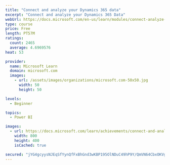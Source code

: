```yaml
---
title: "Connect and analyze your Dynamics 365 data​"
excerpt: "Connect and analyze your Dynamics 365 Data​"
webUrl: https://docs.microsoft.com/en-us/learn/modules/connect-analyze-dynamics-365-data/
type: course
price: Free
length: PT57M
ratings:
  count: 2465
  average: 4.6969576
heat: 53

provider:
  name: Microsoft Learn
  domain: microsoft.com
  images:
    - url: /assets/images/organizations/microsoft.com-50x50.jpg
      width: 50
      height: 50

levels:
  - Beginner

topics:
  - Power BI

images:
  - url: https://docs.microsoft.com/learn/achievements/connect-and-analyze-your-microsoft-dynamics-365-data-social.png
    width: 800
    height: 400
    isCached: true

secured: "jYG4gcyysNJEqSfYynQfFxBhGnd3wKBP195OlNDuC49hP9Y/QmVN64CbxOKVg+l9GUywqIT4L6LVP9VppRtNwQLninR8YRWWE0CuSGktJjsmkfR2lcViT/2lkcGO+w/NNMoOYH0izqPW7dA8FYZRSbYwLEVWXef2Pi1BhmuodFXfayulrYLNpKKoMi/I257RAyhju9X6LS5G3Hf1GicSJ2gd3ksNxSjLmxzTacYZwTUacCmGyb3gJvci2p+b7UCnhGUOo0wAlTRiX0ICTm71b8iU6JtBweeM6+abzZC7md6y5MjRkuy3Xp9ysfxCwIqRfCOegVlONMTNVFSBcc2QK2BKjpY5p2EygGCqAnrvIUyW4A5vR73i2lNsLQE3uH4ICrLoiOvrrxvJ35/lRMYYrJA6OT51Bk6EAQB+syIrTqA=;qOZgLsVn26c9dNyyx13iRA=="
---
```


